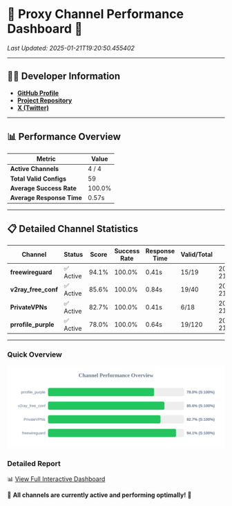 # 🌟 Proxy Channel Performance Dashboard 🌟

_Last Updated: 2025-01-21T19:20:50.455402_

---

## 👩‍💻 Developer Information

- **[GitHub Profile](https://github.com/4n0nymou3)**  
- **[Project Repository](https://github.com/4n0nymou3/multi-proxy-config-fetcher)**  
- **[X (Twitter)](https://x.com/4n0nymou3)**  

---

## 📊 Performance Overview

| Metric                | Value       |
|-----------------------|-------------|
| **Active Channels**   | 4 / 4       |
| **Total Valid Configs** | 59          |
| **Average Success Rate** | 100.0%      |
| **Average Response Time** | 0.57s       |

---

## 📋 Detailed Channel Statistics

| Channel          | Status     | Score  | Success Rate | Response Time | Valid/Total | Last Success               |
|------------------|------------|--------|--------------|---------------|-------------|----------------------------|
| **freewireguard**  | ✅ Active  | 94.1%  | 100.0% | 0.41s         | 15/19       | 2025-01-21T19:20:50.453728 |
| **v2ray_free_conf**  | ✅ Active  | 85.6%  | 100.0% | 0.84s         | 19/40       | 2025-01-21T19:20:49.563647 |
| **PrivateVPNs**  | ✅ Active  | 82.7%  | 100.0% | 0.41s         | 6/18       | 2025-01-21T19:20:50.013356 |
| **prrofile_purple**  | ✅ Active  | 78.0%  | 100.0% | 0.64s         | 19/120       | 2025-01-21T19:20:48.686317 |

---

### Quick Overview
<div align="center">
  <a href="https://raw.githubusercontent.com/nullluser/NullRepo/refs/heads/main/assets/channel_stats_chart.svg">
    <img src="https://raw.githubusercontent.com/nullluser/NullRepo/refs/heads/main/assets/channel_stats_chart.svg" alt="Source Performance Statistics" width="800">
  </a>
</div>

### Detailed Report
📊 [View Full Interactive Dashboard](https://htmlpreview.github.io/?https://github.com/nullluser/NullRepo/blob/main/assets/performance_report.html)

🎉 **All channels are currently active and performing optimally!** 🎉
